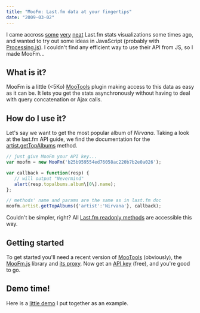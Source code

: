 ```yaml
---
title: "MooFm: Last.fm data at your fingertips"
date: "2009-03-02"
---
```


I came accross [some](http://www.leebyron.com/what/lastfm/) [very](http://lastgraph.aeracode.org/) [neat](http://sixdegrees.hu/last.fm/index.html) Last.fm stats visualizations some times ago, and wanted to try out some ideas in JavaScript (probably with [Processing.js](http://ejohn.org/blog/processingjs/)). I couldn't find any efficient way to use their API from JS, so I made MooFm...

## What is it?

MooFm is a little (<5Ko) [MooTools](http://mootools.net/docs/) plugin making access to this data as easy as it can be. It lets you get the stats asynchronously without having to deal with query concatenation or Ajax calls.

## How do I use it?

Let's say we want to get the most popular album of _Nirvana_. Taking a look at the last.fm API guide, we find the documentation for the [artist.getTopAlbums](http://www.last.fm/api/show?service=287) method.

```javascript
// just give MooFm your API key...
var moofm = new MooFm('b25b959554ed76058ac220b7b2e0a026');

var callback = function(resp) {
   // will output "Nevermind"
   alert(resp.topalbums.album\[0\].name);
};

// methods' name and params are the same as in last.fm doc
moofm.artist.getTopAlbums({'artist':'Nirvana'}, callback);
```

Couldn't be simpler, right? All [Last.fm readonly methods](http://www.last.fm/api/intro) are accessible this way.

## Getting started

To get started you'll need a recent version of [MooTools](http://mootools.net/download) (obviously), the [MooFm.js](http://lumakey.net/labs/moofm-demo/lib/moofm.js) library and [its proxy](http://lumakey.net/labs/moofm-demo/proxy.phps). Now get an [API key](http://www.last.fm/api/account) (free), and you're good to go.

## Demo time!

Here is a [little demo](http://lumakey.net/labs/moofm-demo) I put together as an example.
